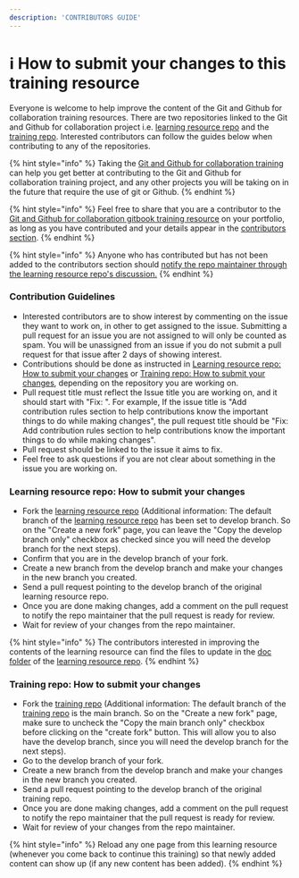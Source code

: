 ```yaml
---
description: 'CONTRIBUTORS GUIDE'
---
```


# ℹ How to submit your changes to this training resource

Everyone is welcome to help improve the content of the Git and Github for collaboration training resources. There are two repositories linked to the Git and Github for collaboration project i.e. [learning resource repo](https://github.com/Ifycode/git-github-training-resource) and the [training repo](https://github.com/Ifycode/git-github-training). Interested contributors can follow the guides below when contributing to any of the repositories.

{% hint style="info" %}
Taking the [Git and Github for collaboration training](https://obiagba-mary.gitbook.io/git-and-github-training) can help you get better at contributing to the Git and Github for collaboration training project, and any other projects you will be taking on in the future that require the use of git or Github.
{% endhint %}

{% hint style="info" %}
Feel free to share that you are a contributor to the [Git and Github for collaboration gitbook training resource](https://obiagba-mary.gitbook.io/git-and-github-training) on your portfolio, as long as you have contributed and your details appear in the [contributors section](https://github.com/Ifycode/git-github-training-resource#contributors-).
{% endhint %}

{% hint style="info" %}
Anyone who has contributed but has not been added to the contributors section should [notify the repo maintainer through the learning resource repo's discussion.](https://github.com/Ifycode/git-github-training-resource/discussions/2)
{% endhint %}

### Contribution Guidelines

* Interested contributors are to show interest by commenting on the issue they want to work on, in other to get assigned to the issue. Submitting a pull request for an issue you are not assigned to will only be counted as spam. You will be unassigned from an issue if you do not submit a pull request for that issue after 2 days of showing interest.
* Contributions should be done as instructed in [Learning resource repo: How to submit your changes](https://obiagba-mary.gitbook.io/git-and-github-training/contributors-guide/making-and-submitting-changes#learning-resource-repo-how-to-submit-your-changes) or [Training repo: How to submit your changes](https://obiagba-mary.gitbook.io/git-and-github-training/contributors-guide/making-and-submitting-changes#training-repo-how-to-submit-your-changes), depending on the repository you are working on.
* Pull request title must reflect the Issue title you are working on, and it should start with "Fix: ". For example, If the issue title is "Add contribution rules section to help contributions know the important things to do while making changes", the pull request title should be "Fix: Add contribution rules section to help contributions know the important things to do while making changes".
* Pull request should be linked to the issue it aims to fix.
* Feel free to ask questions if you are not clear about something in the issue you are working on.

### Learning resource repo: How to submit your changes

* Fork the [learning resource repo](https://github.com/Ifycode/git-github-training-resource) (Additional information: The default branch of the [learning resource repo](https://github.com/Ifycode/git-github-training-resource) has been set to develop branch. So on the "Create a new fork" page, you can leave the "Copy the develop branch only" checkbox as checked since you will need the develop branch for the next steps).
* Confirm that you are in the develop branch of your fork.
* Create a new branch from the develop branch and make your changes in the new branch you created.
* Send a pull request pointing to the develop branch of the original learning resource repo.
* Once you are done making changes, add a comment on the pull request to notify the repo maintainer that the pull request is ready for review.
* Wait for review of your changes from the repo maintainer.

{% hint style="info" %}
The contributors interested in improving the contents of the learning resource can find the files to update in the [doc folder](https://github.com/Ifycode/git-github-training-resource/tree/develop/doc) of the [learning resource repo](https://github.com/Ifycode/git-github-training-resource).
{% endhint %}

### Training repo: How to submit your changes

* Fork the [training repo](https://github.com/Ifycode/git-github-training) (Additional information: The default branch of the [training repo](https://github.com/Ifycode/git-github-training) is the main branch. So on the "Create a new fork" page, make sure to uncheck the "Copy the main branch only" checkbox before clicking on the "create fork" button. This will allow you to also have the develop branch, since you will need the develop branch for the next steps).
* Go to the develop branch of your fork.
* Create a new branch from the develop branch and make your changes in the new branch you created.
* Send a pull request pointing to the develop branch of the original training repo.
* Once you are done making changes, add a comment on the pull request to notify the repo maintainer that the pull request is ready for review.
* Wait for review of your changes from the repo maintainer.

{% hint style="info" %}
Reload any one page from this learning resource (whenever you come back to continue this training) so that newly added content can show up (if any new content has been added).
{% endhint %}

